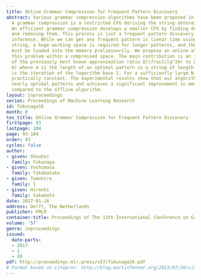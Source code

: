```yaml
---
title: Online Grammar Compression for Frequent Pattern Discovery
abstract: Various grammar compression algorithms have been proposed in the last decade.
  A grammar compression is a restricted CFG deriving the string deterministically.
  An efficient grammar compression develops a smaller CFG by finding duplicated patterns
  and removing them. This process is just a frequent pattern discovery by grammatical
  inference. While we can get any frequent pattern in linear time using a preprocessed
  string, a huge working space is required for longer patterns, and the whole string
  must be loaded into the memory preliminarily. We propose an online algorithm approximating
  this problem within a compressed space. The main contribution is an improvement
  of the previously best known approximation ratio Ω(\frac1\lg^2m) to Ω(\frac1\lg^*N\lg
  m) where m is the length of an optimal pattern in a string of length N and \lg^*
  is the iteration of the logarithm base 2. For a sufficiently large N, \lg^*N is
  practically constant. The experimental results show that our algorithm extracts
  nearly optimal patterns and achieves a significant improvement in memory consumption
  compared to the offline algorithm.
layout: inproceedings
series: Proceedings of Machine Learning Research
id: fukunaga16
month: 0
tex_title: Online Grammar Compression for Frequent Pattern Discovery
firstpage: 93
lastpage: 104
page: 93-104
order: 93
cycles: false
author:
- given: Shouhei
  family: Fukunaga
- given: Yoshimasa
  family: Takabatake
- given: Tomohiro
  family: I
- given: Hiroshi
  family: Sakamoto
date: 2017-01-16
address: Delft, The Netherlands
publisher: PMLR
container-title: Proceedings of The 13th International Conference on Grammatical Inference
volume: '57'
genre: inproceedings
issued:
  date-parts:
  - 2017
  - 1
  - 16
pdf: http://proceedings.mlr.press/v57/fukunaga16.pdf
# Format based on citeproc: http://blog.martinfenner.org/2013/07/30/citeproc-yaml-for-bibliographies/
---
```

